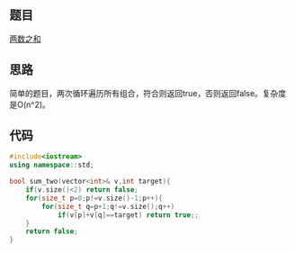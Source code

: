 ## 题目
[两数之和](https://leetcode-cn.com/problems/two-sum/)
## 思路
简单的题目，两次循环遍历所有组合，符合则返回true，否则返回false。复杂度是O(n^2)。
## 代码
```c++
#include<iostream>
using namespace::std;

bool sum_two(vector<int>& v,int target){
	if(v.size()<2) return false;
	for(size_t p=0;p!=v.size()-1;p++){
		for(size_t q=p+1;q!=v.size();q++)
			if(v[p]+v[q]==target) return true;;
	}
	return false;
}
```
